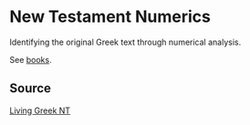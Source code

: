 # New Testament Numerics

Identifying the original Greek text through numerical analysis.

See [books](books).

## Source

[Living Greek NT](https://www.livinggreeknt.org/)
